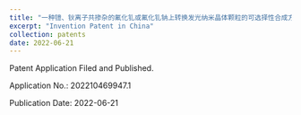 ```yaml
---
title: "一种镱、钬离子共掺杂的氟化钆或氟化钆钠上转换发光纳米晶体颗粒的可选择性合成方法"
excerpt: "Invention Patent in China"
collection: patents
date: 2022-06-21
---
```


Patent Application Filed and Published.

Application No.: 202210469947.1

Publication Date: 2022-06-21

